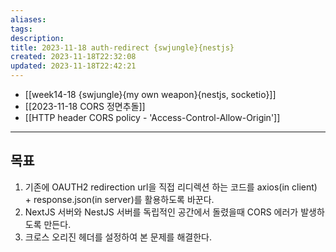 ```yaml
---
aliases: 
tags: 
description:
title: 2023-11-18 auth-redirect {swjungle}{nestjs}
created: 2023-11-18T22:32:08
updated: 2023-11-18T22:42:21
---
```

- [[week14-18 {swjungle}{my own weapon}{nestjs, socketio}]]
- [[2023-11-18 CORS 정면추돌]]
- [[HTTP header CORS policy - 'Access-Control-Allow-Origin']]
___

## 목표

1. 기존에 OAUTH2 redirection url을 직접 리디렉션 하는 코드를 axios(in client) + response.json(in server)를 활용하도록 바꾼다.
2. NextJS 서버와 NestJS 서버를 독립적인 공간에서 돌렸을때 CORS 에러가 발생하도록 만든다.
3. 크로스 오리진 헤더를 설정하여 본 문제를 해결한다.
